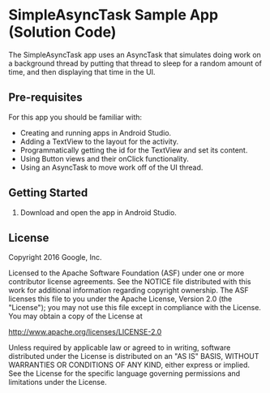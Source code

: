 SimpleAsyncTask Sample App (Solution Code)
============

The SimpleAsyncTask app uses an AsyncTask that simulates doing work on a
background thread by putting that thread to sleep for a random amount of
time, and then displaying that time in the UI.

Pre-requisites
--------------

For this app you should be familiar with:
* Creating and running apps in Android Studio.
* Adding a TextView to the layout for the activity.
* Programmatically getting the id for the TextView and set its content.
* Using Button views and their onClick functionality.
* Using an AsyncTask to move work off of the UI thread.


Getting Started
---------------

1. Download and open the app in Android Studio.

License
-------

Copyright 2016 Google, Inc.

Licensed to the Apache Software Foundation (ASF) under one or more contributor
license agreements.  See the NOTICE file distributed with this work for
additional information regarding copyright ownership.  The ASF licenses this
file to you under the Apache License, Version 2.0 (the "License"); you may not
use this file except in compliance with the License.  You may obtain a copy of
the License at

  http://www.apache.org/licenses/LICENSE-2.0

Unless required by applicable law or agreed to in writing, software
distributed under the License is distributed on an "AS IS" BASIS, WITHOUT
WARRANTIES OR CONDITIONS OF ANY KIND, either express or implied.  See the
License for the specific language governing permissions and limitations under
the License.
